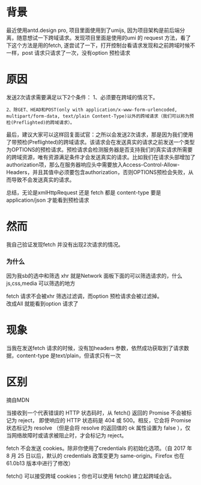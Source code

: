 # 背景
最近使用antd.design pro, 项目里面使用到了umijs, 因为项目架构是前后端分离，随意想试一下跨域请求。发现项目里面是使用的umi 的 request 方法，看了下这个方法是用的fetch, 遂尝试了一下，打开控制台看请求发现和之前跨域时候不一样，post 请求只请求了一次，没有option 预检请求

# 原因
发送2次请求需要满足以下2个条件：
    1、必须要在跨域的情况下。

    2、除GET、HEAD和POST(only with application/x-www-form-urlencoded, multipart/form-data, text/plain Content-Type)以外的跨域请求（我们可以称为预检(Preflighted)的跨域请求）。

 最后，建议大家可以这样回复面试官：之所以会发送2次请求，那是因为我们使用了带预检(Preflighted)的跨域请求。该请求会在发送真实的请求之前发送一个类型为OPTIONS的预检请求。预检请求会检测服务器是否支持我们的真实请求所需要的跨域资源，唯有资源满足条件才会发送真实的请求。比如我们在请求头部增加了authorization项，那么在服务器响应头中需要放入Access-Control-Allow-Headers，并且其值中必须要包含authorization，否则OPTIONS预检会失败，从而导致不会发送真实的请求。

 总结，无论是xmlHttpRequest 还是 fetch  都是 content-type 要是 application/json 才能看到预检请求

 # 然而
 我自己验证发现fetch 并没有出现2次请求的情况。
 ### 为什么
 因为我sb的选中和筛选 xhr 就是Network 面板下面的可以筛选请求的，什么js,css,media 可以筛选的地方

 fetch 请求不会被xhr 筛选过滤调，而option 预检请求会被过滤掉。  
 改成All 就能看到option 请求了

# 现象
当我在发送fetch 请求的时候，没有加headers 参数，依然成功获取到了请求数据，content-type 是text/plain，但请求只有一次

# 区别
摘自MDN

当接收到一个代表错误的 HTTP 状态码时，从 fetch() 返回的 Promise 不会被标记为 reject， 即使响应的 HTTP 状态码是 404 或 500。相反，它会将 Promise 状态标记为 resolve （但是会将 resolve 的返回值的 ok 属性设置为 false ），仅当网络故障时或请求被阻止时，才会标记为 reject。

fetch 不会发送 cookies。除非你使用了credentials 的初始化选项。（自 2017 年 8 月 25 日以后，默认的 credentials 政策变更为 same-origin。Firefox 也在 61.0b13 版本中进行了修改）

fetch() 可以接受跨域 cookies；你也可以使用 fetch() 建立起跨域会话。

